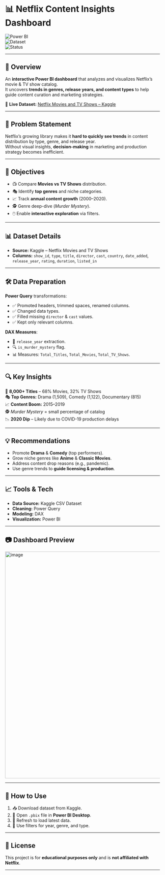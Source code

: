 # 📊 Netflix Content Insights Dashboard

![Power BI](https://img.shields.io/badge/Tool-Power%20BI-yellow)  
![Dataset](https://img.shields.io/badge/Dataset-Kaggle-blue)  
![Status](https://img.shields.io/badge/Status-Completed-brightgreen)

---

## 📌 Overview
An **interactive Power BI dashboard** that analyzes and visualizes Netflix’s movie & TV show catalog.  
It uncovers **trends in genres, release years, and content types** to help guide content curation and marketing strategies.  

📂 **Live Dataset:** [Netflix Movies and TV Shows – Kaggle](https://www.kaggle.com/datasets/shivamb/netflix-shows)  

---

## 🎯 Problem Statement
Netflix’s growing library makes it **hard to quickly see trends** in content distribution by type, genre, and release year.  
Without visual insights, **decision-making** in marketing and production strategy becomes inefficient.

---

## 🎯 Objectives
- 📺 Compare **Movies vs TV Shows** distribution.
- 🎭 Identify **top genres** and niche categories.
- 📈 Track **annual content growth** (2000–2020).
- 🕵️ Genre deep-dive (*Murder Mystery*).
- 🖱️ Enable **interactive exploration** via filters.

---

## 📊 Dataset Details
- **Source:** Kaggle – Netflix Movies and TV Shows  
- **Columns:** `show_id`, `type`, `title`, `director`, `cast`, `country`, `date_added`, `release_year`, `rating`, `duration`, `listed_in`

---

## 🛠 Data Preparation
**Power Query** transformations:
- ✅ Promoted headers, trimmed spaces, renamed columns.
- ✅ Changed data types.
- ✅ Filled missing `director` & `cast` values.
- ✅ Kept only relevant columns.

**DAX Measures**:
- 📆 `release_year` extraction.
- 🔍 `is_murder_mystery` flag.
- 📊 Measures: `Total_Titles`, `Total_Movies`, `Total_TV_Shows`.

---

## 🔍 Key Insights
📌 **8,000+ Titles** – 68% Movies, 32% TV Shows  
🎭 **Top Genres:** Drama (1,509), Comedy (1,122), Documentary (815)  
📈 **Content Boom:** 2015–2019  
🕵️ *Murder Mystery* = small percentage of catalog  
📉 **2020 Dip** – Likely due to COVID-19 production delays  

---

## 💡 Recommendations
- Promote **Drama** & **Comedy** (top performers).  
- Grow niche genres like **Anime** & **Classic Movies**.  
- Address content drop reasons (e.g., pandemic).  
- Use genre trends to **guide licensing & production**.

---

## 📈 Tools & Tech
- **Data Source:** Kaggle CSV Dataset  
- **Cleaning:** Power Query  
- **Modeling:** DAX  
- **Visualization:** Power BI  

---

## 📷 Dashboard Preview
<img width="1310" height="737" alt="image" src="https://github.com/user-attachments/assets/3709ea41-e841-4ad0-995d-1fff3d449dda" />


---

## 🚀 How to Use
1. 📥 Download dataset from Kaggle.  
2. 📂 Open `.pbix` file in **Power BI Desktop**.  
3. 🔄 Refresh to load latest data.  
4. 🎯 Use filters for year, genre, and type.  

---

## 📜 License
This project is for **educational purposes only** and is **not affiliated with Netflix**.

---
